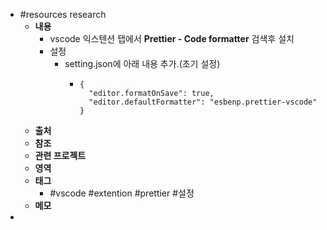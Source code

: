 - #resources research
	- **내용**
		- vscode 익스텐션 탭에서 **Prettier - Code formatter** 검색후 설치
		- 설정
			- setting.json에 아래 내용 추가.(초기 설정)
				- ```
				  {
				    "editor.formatOnSave": true,
				    "editor.defaultFormatter": "esbenp.prettier-vscode"
				  }
				  
				  ```
	- **출처**
	- **참조**
	- **관련 프로젝트**
	- **영역**
	- **태그**
		- #vscode #extention #prettier #설정
	- **메모**
-